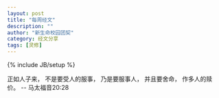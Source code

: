 ```yaml
---
layout: post
title: "每周经文"
description: ""
author: "新生命校园团契"
category: 经文分享
tags: [灵修]
---
```

{% include JB/setup %}

正如人子来， 不是要受人的服事， 乃是要服事人， 并且要舍命， 作多人的赎价。 -- 马太福音20:28
